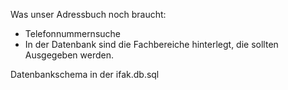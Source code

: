 Was unser Adressbuch noch braucht:

- Telefonnummernsuche
- In der Datenbank sind die Fachbereiche hinterlegt, die sollten Ausgegeben werden.

Datenbankschema in der ifak.db.sql

